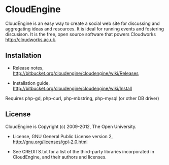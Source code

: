 CloudEngine
===========

CloudEngine is an easy way to create a social web site for discussing
and aggregating ideas and resources. It is ideal for running events
and fostering discusison. It is the free, open source software
that powers Cloudworks <http://cloudworks.ac.uk>.

Installation
------------ 

* Release notes,
  <http://bitbucket.org/cloudengine/cloudengine/wiki/Releases>

* Installation guide,
  <http://bitbucket.org/cloudengine/cloudengine/wiki/Install>

Requires php-gd, php-curl, php-mbstring, php-mysql (or other DB driver)


License
-------

CloudEngine is Copyright (c) 2009-2012, The Open University.

* License, GNU General Public License version 2,
  <http://gnu.org/licenses/gpl-2.0.html>

* See CREDITS.txt for a list of the third-party libraries incorporated
  in CloudEngine, and their authors and licenses.
